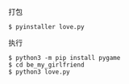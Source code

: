 打包

```shell
$ pyinstaller love.py
```

执行

```shell
$ python3 -m pip install pygame
$ cd be_my_girlfriend
$ python3 love.py
```
